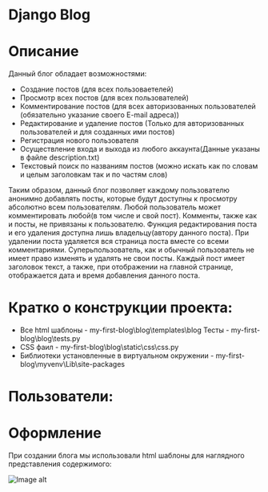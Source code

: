 Django Blog
=================================================

Описание
=================================================
Данный блог обладает возможностями:
 - Создание постов (для всех пользоваетелей)
- Просмотр всех постов (для всех пользователей)
- Комментирование постов (для всех авторизованных пользователей (обязательно указание своего E-mail адреса))
- Редактирование и удаление постов (Только для авторизованных пользователей и для созданных ими постов)
- Регистрация нового пользователя
- Осуществление входа и выхода из любого аккаунта(Данные указаны в файле description.txt)
- Текстовый поиск по названиям постов (можно искать как по словам и целым заголовкам так и по частям слов)

Таким образом, данный блог позволяет каждому пользователю анонимно добавлять посты, которые будут доступны к просмотру абсолютно всем пользователям. Любой пользователь может комментировать любой(в том числе и свой пост). Комменты, также как и посты, не привязаны к пользователю. Функция редактирования поста и его удаления доступна лишь владельцу(автору данного поста). При удалении поста удаляется вся страница поста вместе со всеми комментариями. Суперьпользователь, как и обычный пользователь не имеет право изменять и удалять не свои посты. Каждый пост имеет заголовок текст, а также, при отображении на главной странице, отображается дата и время добавления данного поста.


Кратко о конструкции проекта:
====================================================
- Все html шаблоны - my-first-blog\blog\templates\blog
 Тесты - my-first-blog\blog\tests.py
- CSS фаил - my-first-blog\blog\static\css\css.py
- Библиотеки установленные в виртуальном окружении - my-first-blog\myvenv\Lib\site-packages


Пользователи:
====================================================

Оформление
=================================================

При создании блога мы использовали html шаблоны для наглядного представления содержимого:

![Image alt](https://github.com/VsevolodS23/my-first-blog/blob/master/Безымянный.png)
